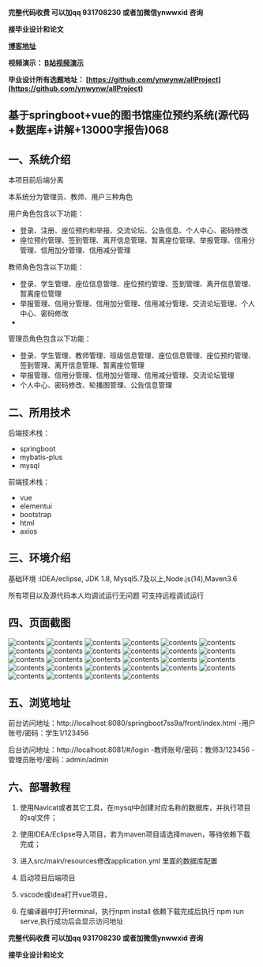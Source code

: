 **完整代码收费  可以加qq 931708230 或者加微信ynwwxid 咨询**

**接毕业设计和论文**

**[博客地址](https://blog.csdn.net/2303_76227485/article/details/131184800)**

**视频演示：
[B站视频演示](https://space.bilibili.com/384537280)**

**毕业设计所有选题地址：
[https://github.com/ynwynw/allProject](https://github.com/ynwynw/allProject)**

## 基于springboot+vue的图书馆座位预约系统(源代码+数据库+讲解+13000字报告)068

## 一、系统介绍
本项目前后端分离

本系统分为管理员、教师、用户三种角色

用户角色包含以下功能：
- 登录、注册、座位预约和举报、交流论坛、公告信息、个人中心、密码修改
- 座位预约管理、签到管理、离开信息管理、暂离座位管理、举报管理、信用分管理、信用加分管理、信用减分管理

教师角色包含以下功能：
- 登录、学生管理、座位信息管理、座位预约管理、签到管理、离开信息管理、暂离座位管理
- 举报管理、信用分管理、信用加分管理、信用减分管理、交流论坛管理、个人中心、密码修改
- 
管理员角色包含以下功能：
- 登录、学生管理、教师管理、班级信息管理、座位信息管理、座位预约管理、签到管理、离开信息管理、暂离座位管理
- 举报管理、信用分管理、信用加分管理、信用减分管理、交流论坛管理
- 个人中心、密码修改、轮播图管理、公告信息管理

## 二、所用技术

后端技术栈：

- springboot
- mybatis-plus
- mysql

前端技术栈：

- vue
- elementui
- bootstrap
- html
- axios



## 三、环境介绍

基础环境 :IDEA/eclipse, JDK 1.8, Mysql5.7及以上,Node.js(14),Maven3.6

所有项目以及源代码本人均调试运行无问题 可支持远程调试运行

## 四、页面截图

![contents](./picture/picture1.png)
![contents](./picture/picture2.png)
![contents](./picture/picture3.png)
![contents](./picture/picture4.png)
![contents](./picture/picture5.png)
![contents](./picture/picture6.png)
![contents](./picture/picture7.png)
![contents](./picture/picture8.png)
![contents](./picture/picture9.png)
![contents](./picture/picture10.png)
![contents](./picture/picture11.png)
![contents](./picture/picture12.png)
![contents](./picture/picture13.png)
![contents](./picture/picture14.png)
![contents](./picture/picture15.png)
![contents](./picture/picture16.png)
![contents](./picture/picture17.png)
![contents](./picture/picture18.png)
![contents](./picture/picture19.png)
![contents](./picture/picture20.png)
![contents](./picture/picture21.png)
![contents](./picture/picture22.png)
![contents](./picture/picture23.png)
![contents](./picture/picture24.png)
![contents](./picture/picture25.png)
![contents](./picture/picture26.png)
![contents](./picture/picture27.png)
![contents](./picture/picture28.png)

## 五、浏览地址
前台访问地址：http://localhost:8080/springboot7ss9a/front/index.html
-用户账号/密码：学生1/123456

后台访问地址：http://localhost:8081/#/login
-教师账号/密码：教师3/123456
-管理员账号/密码：admin/admin

## 六、部署教程

1. 使用Navicat或者其它工具，在mysql中创建对应名称的数据库，并执行项目的sql文件；

2. 使用IDEA/Eclipse导入项目，若为maven项目请选择maven，等待依赖下载完成；

3. 进入src/main/resources修改application.yml 里面的数据库配置

4. 启动项目后端项目

5. vscode或idea打开vue项目，

6. 在编译器中打开terminal，执行npm install 依赖下载完成后执行 npm run serve,执行成功后会显示访问地址

**完整代码收费  可以加qq 931708230 或者加微信ynwwxid 咨询**

**接毕业设计和论文**






